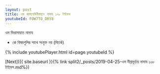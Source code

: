 ```yaml
---
layout: post
title: ওম কালনেমিনীগহনে নামায ১০৮ টাইমস
youtubeId: FOW7TO_DRY8
---
```

 
 
 ওম ভিরামায়াত নামায  
 
 -  কে বিষয়গুলির সাথে সংযুক্ত নয় (বিতর্ক) 
 
  
 
  
 
 
 
 
 
 


{% include youtubePlayer.html id=page.youtubeId %}
 
[Next]({{ site.baseurl }}{% link  split2/_posts/2019-04-25-ওম দীপ্তমূর্তায় নামায ১০৮ টাইমস.md%})
 
